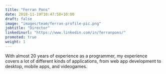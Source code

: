 ```yaml
---
title: "Ferran Pons"
date: 2018-11-19T10:47:58+10:00
draft: false
image: "images/team/ferran-profile-pic.png"
jobtitle: "Director"
linkedinurl: "https://www.linkedin.com/in/ferranpons/"
promoted: true
weight: 1
---
```


With almost 20 years of experience as a programmer, my experience covers a lot of different kinds of applications, from web app development to desktop, mobile apps, and videogames.
